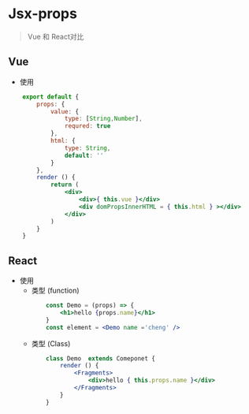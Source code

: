 # Jsx-props

>Vue 和 React对比

## Vue

+ 使用

```jsx
    export default {
        props: {
            value: {
                type: [String,Number],
                requred: true
            },
            html: {
                type: String,
                default: ''
            }
        },
        render () {
            return (
                <div>
                    <div>{ this.vue }</div>
                    <div domPropsInnerHTML = { this.html } ></div>
                </div>
            )
        }
    }
```

## React

+ 使用
    + 类型 (function)
        ```jsx
            const Demo = (props) => {
                <h1>hello {props.name}</h1>
            }
            const element = <Demo name ='cheng' />
        ```
    + 类型 (Class)
        ```jsx
            class Demo  extends Comeponet {
                render () {
                    <Fragments>
                        <div>hello { this.props.name }</div>
                    </Fragments>
                }
            }
        ```